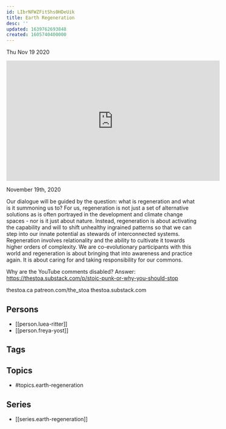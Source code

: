 ```yaml
---
id: LIbrNFWZFitShs0HDeUik
title: Earth Regeneration
desc: ''
updated: 1639762693848
created: 1605740400000
---
```





Thu Nov 19 2020

<iframe width="560" height="315" src="https://www.youtube.com/embed/sJZoExAuUcc" title="Earth Regeneration w/ Luea Ritter and Freya Yost" frameborder="0" allow="accelerometer; autoplay; clipboard-write; encrypted-media; gyroscope; picture-in-picture" allowfullscreen ></iframe>

November 19th, 2020

Our dialogue will be guided by the question: what is regeneration and what is it summoning us to? For us, regeneration is not just a set of alternative solutions as is often portrayed in the development and climate change spaces - nor is it just about nature. Instead, regeneration is about activating the capability and will to shift unhealthy ingrained patterns so that we can step into our innate potential as stewards of interconnected systems. Regeneration involves relationality and the ability to cultivate it towards higher orders of complexity. We are co-evolutionary participants with this world and regeneration is about bringing that into awareness and practice again. It is about caring for and taking responsibility for our commons.

Why are the YouTube comments disabled? Answer: https://thestoa.substack.com/p/stoic-punk-or-why-you-should-stop

thestoa.ca
patreon.com/the_stoa
thestoa.substack.com

## Persons

- [[person.luea-ritter]]
- [[person.freya-yost]]

## Tags



## Topics

- #topics.earth-regeneration

## Series

- [[series.earth-regeneration]]

